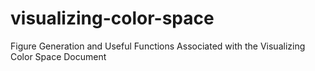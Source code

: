 # visualizing-color-space
Figure Generation and Useful Functions Associated with the Visualizing Color
Space Document